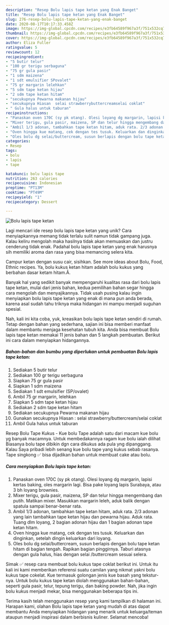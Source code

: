 ```yaml
---
description: "Resep Bolu lapis tape ketan yang Enak Banget"
title: "Resep Bolu lapis tape ketan yang Enak Banget"
slug: 276-resep-bolu-lapis-tape-ketan-yang-enak-banget
date: 2020-08-17T10:17:33.458Z
image: https://img-global.cpcdn.com/recipes/e3fb64589f967a3f/751x532cq70/bolu-lapis-tape-ketan-foto-resep-utama.jpg
thumbnail: https://img-global.cpcdn.com/recipes/e3fb64589f967a3f/751x532cq70/bolu-lapis-tape-ketan-foto-resep-utama.jpg
cover: https://img-global.cpcdn.com/recipes/e3fb64589f967a3f/751x532cq70/bolu-lapis-tape-ketan-foto-resep-utama.jpg
author: Eliza Fuller
ratingvalue: 5
reviewcount: 12
recipeingredient:
- "5 butir telur"
- "100 gr terigu serbaguna"
- "75 gr gula pasir"
- "1 sdm maizena"
- "1 sdt emulsifier SPovalet"
- "75 gr margarin lelehkan"
- "5 sdm tape ketan hijau"
- "2 sdm tape ketan hitam"
- "secukupnya Pewarna makanan hijau"
- "secukupnya Hiasan  selai strawberrybuttercreamselai coklat"
- " Gula halus untuk taburan"
recipeinstructions:
- "Panaskan oven 170C (sy pk otang). Olesi loyang dg margarin, lapisi kertas baking, oles margarin lagi. Bisa pake loyang lapis Surabaya, atau 3 bh loyang brownies."
- "Mixer terigu, gula pasir, maizena, SP dan telur hingga mengembang dan putih. Matikan mixer. Masukkan margarin leleh, aduk balik dengan spatula sampai benar-benar rata."
- "Ambil 1/3 adonan, tambahkan tape ketan hitam, aduk rata. 2/3 adonan yang lain tambahkan tape ketan hijau dan pewarna hijau. Aduk rata. Tuang dlm loyang, 2 bagian adonan hijau dan 1 bagian adonan tape ketan hitam."
- "Oven hingga kue matang, cek dengan tes tusuk. Keluarkan dan dinginkan, setelah dingin keluarkan dari loyang."
- "Oles bolu dg selai/buttercream, susun berlapis dengan bolu tape ketan hitam di bagian tengah. Rapikan bagian pinggirnya. Taburi atasnya dengan gula halus, hias dengan selai /buttercream sesuai selera."
categories:
- Resep
tags:
- bolu
- lapis
- tape

katakunci: bolu lapis tape 
nutrition: 263 calories
recipecuisine: Indonesian
preptime: "PT13M"
cooktime: "PT49M"
recipeyield: "1"
recipecategory: Dessert

---
```



![Bolu lapis tape ketan](https://img-global.cpcdn.com/recipes/e3fb64589f967a3f/751x532cq70/bolu-lapis-tape-ketan-foto-resep-utama.jpg)

Lagi mencari ide resep bolu lapis tape ketan yang unik? Cara menyiapkannya memang tidak terlalu sulit namun tidak gampang juga. Kalau keliru mengolah maka hasilnya tidak akan memuaskan dan justru cenderung tidak enak. Padahal bolu lapis tape ketan yang enak harusnya sih memiliki aroma dan rasa yang bisa memancing selera kita.

Campur ketan dengan susu cair, sisihkan. See more ideas about Bolu, Food, Ethnic recipes. Ya, bolu kukus ketan hitam adalah bolu kukus yang berbahan dasar ketam hitam.Â.

Banyak hal yang sedikit banyak mempengaruhi kualitas rasa dari bolu lapis tape ketan, mulai dari jenis bahan, kedua pemilihan bahan segar hingga cara mengolah dan menyajikannya. Tidak usah pusing kalau ingin menyiapkan bolu lapis tape ketan yang enak di mana pun anda berada, karena asal sudah tahu triknya maka hidangan ini mampu menjadi suguhan spesial.


Nah, kali ini kita coba, yuk, kreasikan bolu lapis tape ketan sendiri di rumah. Tetap dengan bahan yang sederhana, sajian ini bisa memberi manfaat dalam membantu menjaga kesehatan tubuh kita. Anda bisa membuat Bolu lapis tape ketan memakai 11 jenis bahan dan 5 langkah pembuatan. Berikut ini cara dalam menyiapkan hidangannya.

<!--inarticleads1-->

##### Bahan-bahan dan bumbu yang diperlukan untuk pembuatan Bolu lapis tape ketan:

1. Sediakan 5 butir telur
1. Sediakan 100 gr terigu serbaguna
1. Siapkan 75 gr gula pasir
1. Siapkan 1 sdm maizena
1. Sediakan 1 sdt emulsifier (SP/ovalet)
1. Ambil 75 gr margarin, lelehkan
1. Siapkan 5 sdm tape ketan hijau
1. Sediakan 2 sdm tape ketan hitam
1. Sediakan secukupnya Pewarna makanan hijau
1. Gunakan secukupnya Hiasan : selai strawberry/buttercream/selai coklat
1. Ambil  Gula halus untuk taburan


Resep Bolu Tape Kukus - Kue bolu Tape adalah satu dari macam kue bolu yg banyak macamnya. Untuk membedakannya ragam kue bolu ialah dilihat Biasanya bolu tape dibikin dgn cara dikukus ada pula yng dipanggang. Kalau Saya pribadi lebih senang kue bolu tape yang kukus sebab rasanya. Tape singkong ✅ bisa dijadikan bahan untuk membuat cake atau bolu. 

<!--inarticleads2-->

##### Cara menyiapkan Bolu lapis tape ketan:

1. Panaskan oven 170C (sy pk otang). Olesi loyang dg margarin, lapisi kertas baking, oles margarin lagi. Bisa pake loyang lapis Surabaya, atau 3 bh loyang brownies.
1. Mixer terigu, gula pasir, maizena, SP dan telur hingga mengembang dan putih. Matikan mixer. Masukkan margarin leleh, aduk balik dengan spatula sampai benar-benar rata.
1. Ambil 1/3 adonan, tambahkan tape ketan hitam, aduk rata. 2/3 adonan yang lain tambahkan tape ketan hijau dan pewarna hijau. Aduk rata. Tuang dlm loyang, 2 bagian adonan hijau dan 1 bagian adonan tape ketan hitam.
1. Oven hingga kue matang, cek dengan tes tusuk. Keluarkan dan dinginkan, setelah dingin keluarkan dari loyang.
1. Oles bolu dg selai/buttercream, susun berlapis dengan bolu tape ketan hitam di bagian tengah. Rapikan bagian pinggirnya. Taburi atasnya dengan gula halus, hias dengan selai /buttercream sesuai selera.


Simak ✅ resep cara membuat bolu kukus tape coklat berikut ini. Untuk itu kali ini kami memberikan referensi suatu camilan yang nikmat yakni bolu kukus tape cokelat. Kue termasuk golongan jenis kue basah yang tekstur-nya. Untuk bolu kukus tape ketan diolah menggunakan bahan-bahan, seperti gula pasir, telur, tepung terigu, dan baking powder. Nah, jika ingin bolu kukus menjadi mekar, bisa menggunakan beberapa tips ini. 

Terima kasih telah menggunakan resep yang kami tampilkan di halaman ini. Harapan kami, olahan Bolu lapis tape ketan yang mudah di atas dapat membantu Anda menyiapkan hidangan yang menarik untuk keluarga/teman ataupun menjadi inspirasi dalam berbisnis kuliner. Selamat mencoba!
